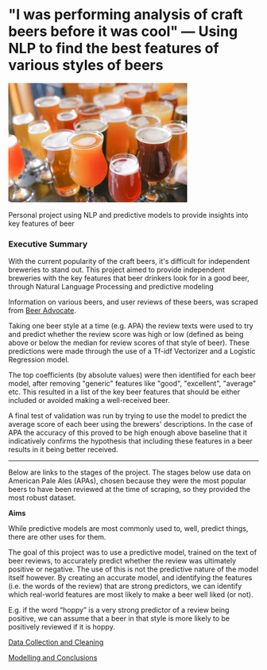 # "I was performing analysis of craft beers before it was cool" — Using NLP to find the best features of various styles of beers

<img src=images/beers_image.jpeg width=360 alt="What I needed to get through this project">

Personal project using NLP and predictive models to provide insights into key features of beer

### Executive Summary

With the current popularity of the craft beers, it's difficult for independent breweries to stand out. This project aimed to provide independent breweries with the key features that beer drinkers look for in a good beer, through Natural Language Processing and predictive modeling

Information on various beers, and user reviews of these beers, was scraped from [Beer Advocate](www.beeradvocate.com).

Taking one beer style at a time (e.g. APA) the review texts were used to try and predict whether the review score was high or low (defined as being above or below the median for review scores of that style of beer). These predictions were made through the use of a Tf-idf Vectorizer and a Logistic Regression model.

The top coefficients (by absolute values) were then identified for each beer model, after removing "generic" features like "good", "excellent", "average" etc. This resulted in a list of the key beer features that should be either included or avoided making a well-received beer.

A final test of validation was run by trying to use the model to predict the average score of each beer using the brewers' descriptions. In the case of APA the accuracy of this proved to be high enough above baseline that it indicatively confirms the hypothesis that including these features in a beer results in it being better received.

---

Below are links to the stages of the project. The stages below use data on American Pale Ales (APAs), chosen because they were the most popular beers to have been reviewed at the time of scraping, so they provided the most robust dataset.

<b>Aims</b>

While predictive models are most commonly used to, well, predict things, there are other uses for them.

The goal of this project was to use a predictive model, trained on the text of beer reviews, to accurately predict whether the review was ultimately positive or negative. The use of this is not the predictive nature of the model itself however. By creating an accurate model, and identifying the features (i.e. the words of the review) that are strong predictors, we can identify which real-world features are most likely to make a beer well liked (or not).

E.g. if the word “hoppy” is a very strong predictor of a review being positive, we can assume that a beer in that style is more likely to be positively reviewed if it is hoppy.

[Data Collection and Cleaning](/notebooks/data_collection_and_cleaning)

[Modelling and Conclusions](/notebooks/modelling_and_conclusions)
